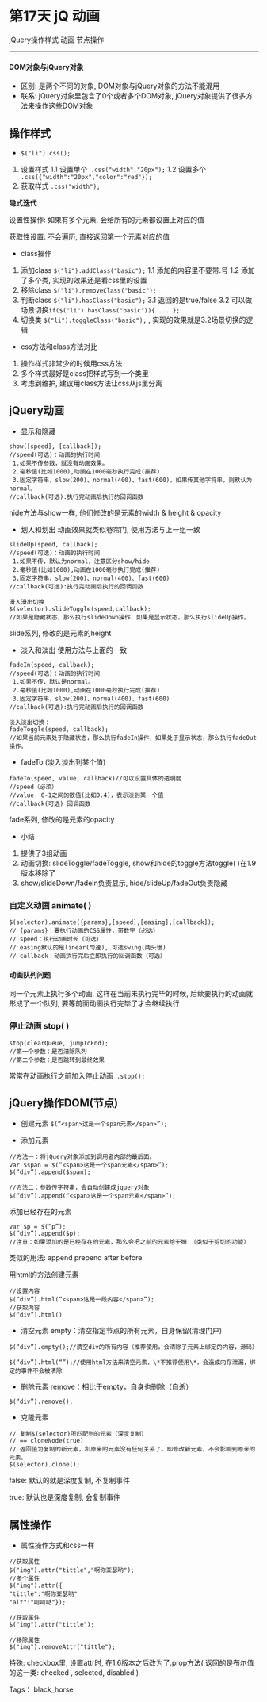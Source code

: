 # 第17天 jQ 动画

 jQuery操作样式 动画 节点操作
 
---

#### DOM对象与jQuery对象
- 区别: 是两个不同的对象, DOM对象与jQuery对象的方法不能混用
- 联系: jQuery对象里包含了0个或者多个DOM对象, jQuery对象提供了很多方法来操作这些DOM对象

## 操作样式

- `$("li").css();`

1. 设置样式
1.1 设置单个` .css("width","20px");`
1.2 设置多个` .css({"width":"20px","color":"red"});`
2. 获取样式
` .css("width"); `

**隐式迭代**

设置性操作: 如果有多个元素, 会给所有的元素都设置上对应的值

获取性设置: 不会遍历, 直接返回第一个元素对应的值

- class操作

1. 添加class `$("li").addClass("basic");`
1.1 添加的内容里不要带.号
1.2 添加了多个类, 实现的效果还是看css里的设置
2. 移除class `$("li").removeClass("basic");`
3. 判断class `$("li").hasClass("basic");`
3.1 返回的是true/false
3.2 可以做场景切换`if($("li").hasClass("basic")){ ... };`
4. 切换类 `$("li").toggleClass("basic");` , 实现的效果就是3.2场景切换的逻辑

- css方法和class方法对比
1. 操作样式非常少的时候用css方法
2. 多个样式最好是class把样式写到一个类里
3. 考虑到维护, 建议用class方法让css从js里分离

## jQuery动画

- 显示和隐藏
```
show([speed], [callback]);
//speed(可选)：动画的执行时间
 1.如果不传参数，就没有动画效果。
 2.毫秒值(比如1000),动画在1000毫秒执行完成(推荐)
 3.固定字符串，slow(200)、normal(400)、fast(600)，如果传其他字符串，则默认为normal。
//callback(可选):执行完动画后执行的回调函数

```
hide方法与show一样, 他们修改的是元素的width  & height & opacity

- 划入和划出
动画效果就类似卷帘门, 使用方法与上一组一致
```
slideUp(speed, callback);
//speed(可选)：动画的执行时间
 1.如果不传，默认为normal，注意区分show/hide
 2.毫秒值(比如1000),动画在1000毫秒执行完成(推荐)
 3.固定字符串，slow(200)、normal(400)、fast(600)
//callback(可选):执行完动画后执行的回调函数

滑入滑出切换
$(selector).slideToggle(speed,callback);
//如果是隐藏状态，那么执行slideDown操作，如果是显示状态，那么执行slideUp操作。
```
slide系列, 修改的是元素的height

- 淡入和淡出
使用方法与上面的一致
```
fadeIn(speed, callback);
//speed(可选)：动画的执行时间
 1.如果不传，默认是normal。
 2.毫秒值(比如1000),动画在1000毫秒执行完成(推荐)
 3.固定字符串，slow(200)、normal(400)、fast(600)
//callback(可选):执行完动画后执行的回调函数

淡入淡出切换：
fadeToggle(speed, callback);
//如果当前元素处于隐藏状态，那么执行fadeIn操作，如果处于显示状态，那么执行fadeOut操作。
```
- fadeTo (淡入淡出到某个值)
```
fadeTo(speed, value, callback)//可以设置具体的透明度
//speed（必须）
//value  0-1之间的数值(比如0.4)，表示淡到某一个值
//callback(可选) 回调函数
```
fade系列, 修改的是元素的opacity

- 小结
1. 提供了3组动画
2. 动画切换: slideToggle/fadeToggle, show和hide的toggle方法toggle( )在1.9版本移除了
3. show/slideDown/fadeIn负责显示, hide/slideUp/fadeOut负责隐藏

### 自定义动画 animate( )

```
$(selector).animate({params},[speed],[easing],[callback]);
// {params}：要执行动画的CSS属性，带数字（必选）
// speed：执行动画时长（可选）
// easing默认的是linear(匀速), 可选swing(两头慢)
// callback：动画执行完后立即执行的回调函数（可选）
```

#### 动画队列问题

同一个元素上执行多个动画, 这样在当前未执行完毕的时候, 后续要执行的动画就形成了一个队列, 要等前面动画执行完毕了才会继续执行

### 停止动画 stop( )

```
stop(clearQueue, jumpToEnd);
//第一个参数：是否清除队列
//第二个参数：是否跳转到最终效果
```
常常在动画执行之前加入停止动画` .stop();`

## jQuery操作DOM(节点)

- 创建元素
``` $(“<span>这是一个span元素</span>”); ```

- 添加元素
```
//方法一：将jQuery对象添加到调用者内部的最后面。 
var $span = $(“<span>这是一个span元素</span>”);
$(“div”).append($span);

//方法二：参数传字符串，会自动创建成jquery对象
$(“div”).append(“<span>这是一个span元素</span>”);
```
添加已经存在的元素
```
var $p = $(“p”);
$(“div”).append($p);
//注意：如果添加的是已经存在的元素，那么会把之前的元素给干掉 （类似于剪切的功能）
```
类似的用法: append prepend after before

用html的方法创建元素
```
//设置内容
$(“div”).html(“<span>这是一段内容</span>”);
//获取内容
$(“div”).html()
```

- 清空元素
empty：清空指定节点的所有元素，自身保留(清理门户)
```
$(“div”).empty();//清空div的所有内容（推荐使用，会清除子元素上绑定的内容，源码）
```
```
$(“div”).html(“”);//使用html方法来清空元素，\*不推荐使用\*，会造成内存泄漏，绑定的事件不会被清除
```

- 删除元素
remove：相比于empty，自身也删除（自杀）

```
$(“div”).remove();
```

- 克隆元素
```
// 复制$(selector)所匹配到的元素（深度复制）
// == cloneNode(true)
// 返回值为复制的新元素，和原来的元素没有任何关系了。即修改新元素，不会影响到原来的元素。
$(selector).clone();
```
 false: 默认的就是深度复制, 不复制事件
 
 true: 默认也是深度复制, 会复制事件
 
 
 ## 属性操作
 
 - 属性操作方式和css一样
```
//获取属性
$("img").attr("tittle","啊你亚瑟哟");
//多个属性
$("img").attr({
"tittle":"啊你亚瑟哟"
"alt":"呵呵哒"});

//获取属性
$("img").attr("tittle");

//移除属性
$("img").removeAttr("tittle");
```

 特殊: checkbox里, 设置attr时, 在1.6版本之后改为了.prop方法( 返回的是布尔值的这一类: checked , selected, disabled ) 
 

Tags： black_horse
